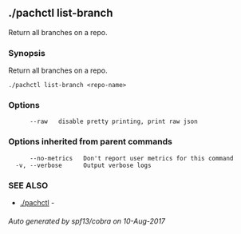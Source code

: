 ## ./pachctl list-branch

Return all branches on a repo.

### Synopsis


Return all branches on a repo.

```
./pachctl list-branch <repo-name>
```

### Options

```
      --raw   disable pretty printing, print raw json
```

### Options inherited from parent commands

```
      --no-metrics   Don't report user metrics for this command
  -v, --verbose      Output verbose logs
```

### SEE ALSO
* [./pachctl](./pachctl.md)	 - 

###### Auto generated by spf13/cobra on 10-Aug-2017

